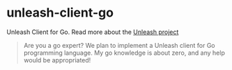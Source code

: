 # unleash-client-go
Unleash Client for Go.  Read more about the [Unleash project](https://github.com/finn-no/unleash) 


> Are you a go expert? We plan to implement a Unleash client for Go programming language. My go knowledge is about zero, and any help would be appropriated!
